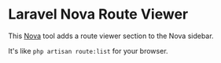 # Laravel Nova Route Viewer

This [Nova](https://nova.laravel.com/) tool adds a route viewer section to the Nova sidebar.

It's like `php artisan route:list` for your browser.
